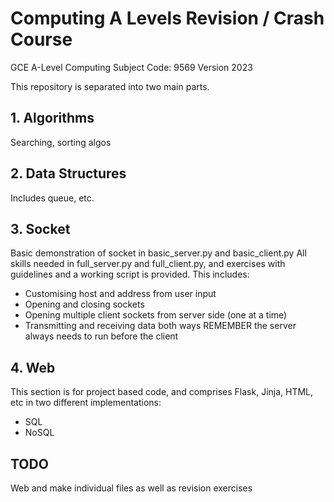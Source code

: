 # Computing A Levels Revision / Crash Course

GCE A-Level Computing
Subject Code: 9569
Version 2023

This repository is separated into two main parts.

## 1. Algorithms
Searching, sorting algos
## 2. Data Structures
Includes queue, etc.
## 3. Socket
Basic demonstration of socket in basic_server.py and basic_client.py
All skills needed in full_server.py and full_client.py, and exercises with guidelines and a working script is provided. This includes:
- Customising host and address from user input
- Opening and closing sockets
- Opening multiple client sockets from server side (one at a time)
- Transmitting and receiving data both ways
REMEMBER the server always needs to run before the client
## 4. Web
This section is for project based code, and comprises Flask, Jinja, HTML, etc in two different implementations:
- SQL
- NoSQL

## TODO
Web and make individual files as well as revision exercises